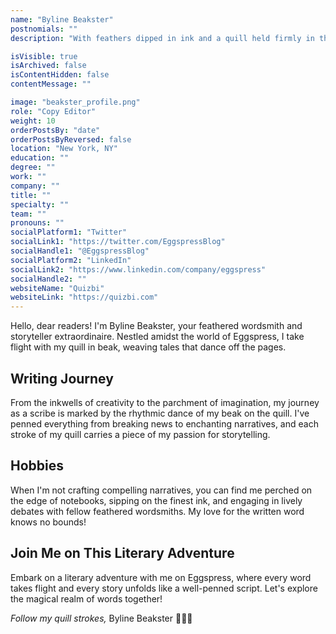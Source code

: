 ```yaml
---
name: "Byline Beakster"
postnomials: ""
description: "With feathers dipped in ink and a quill held firmly in the beak, Byline is the wordsmith extraordinaire who brings stories to life"

isVisible: true
isArchived: false
isContentHidden: false
contentMessage: ""

image: "beakster_profile.png"
role: "Copy Editor"
weight: 10
orderPostsBy: "date"
orderPostsByReversed: false
location: "New York, NY"
education: ""
degree: ""
work: ""
company: ""
title: ""
specialty: ""
team: ""
pronouns: ""
socialPlatform1: "Twitter"
socialLink1: "https://twitter.com/EggspressBlog"
socialHandle1: "@EggspressBlog"
socialPlatform2: "LinkedIn"
socialLink2: "https://www.linkedin.com/company/eggspress"
socialHandle2: ""
websiteName: "Quizbi"
websiteLink: "https://quizbi.com"
---
```


Hello, dear readers! I'm Byline Beakster, your feathered wordsmith and storyteller extraordinaire. Nestled amidst the world of Eggspress, I take flight with my quill in beak, weaving tales that dance off the pages.

## Writing Journey

From the inkwells of creativity to the parchment of imagination, my journey as a scribe is marked by the rhythmic dance of my beak on the quill. I've penned everything from breaking news to enchanting narratives, and each stroke of my quill carries a piece of my passion for storytelling.

## Hobbies

When I'm not crafting compelling narratives, you can find me perched on the edge of notebooks, sipping on the finest ink, and engaging in lively debates with fellow feathered wordsmiths. My love for the written word knows no bounds!

## Join Me on This Literary Adventure

Embark on a literary adventure with me on Eggspress, where every word takes flight and every story unfolds like a well-penned script. Let's explore the magical realm of words together!

*Follow my quill strokes,*
Byline Beakster 📜🦜📖